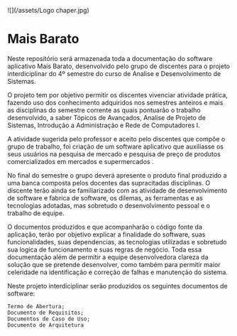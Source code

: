 ![](/assets/Logo chaper.jpg)

# Mais Barato

Neste repositório será armazenada toda a documentação do software aplicativo Mais Barato, desenvolvido pelo grupo de discentes para o projeto interdiciplinar do 4º semestre do curso de Analise e Desenvolvimento de Sistemas.

O projeto tem por objetivo permitir os discentes vivenciar atividade  prática, fazendo uso dos conhecimento adquiridos nos semestres anteiros e mais as disciplinas do semestre corrente as quais pontuarão o trabalho desenvolvido, a saber Tópicos de Avançados, Analise de Projeto de Sistemas, Introdução a Administração e Rede de Computadores I.

A atividade sugerida pelo professor e aceito pelo discentes que compõe o grupo de trabalho, foi criação de um software aplicativo que auxiliasse os seus usuários na pesquisa de mercado e pesquisa de preço de produtos comercializados  em mercados e supermercados .

No final do semestre o grupo deverá apresente o produto final produzido a uma banca composta pelos docentes das supracitadas disciplinas. O discente terão ainda se familiarizado com as atividade de desenvolvimento de software e fabrica de software, os dilemas, as ferramentas e as tecnologias adotadas, mas sobretudo o desenvolvimento pessoal e o trabalho de equipe.

O documentos produzidos e que acompanharão o código fonte da aplicação, terão por objetivo explicar a finalidade do software,  suas funcionalidades, suas dependencias, as tecnologias utilizadas e sobretudo sua logica de funcionamento e suas regras de negócio. Toda essa documentação além de permitir a equipe desenvolvedora clareza da solução que se pretende desenvolver, como também para permitir maior celeridade na identificação e correção de falhas e manutenção do sistema.

Neste projeto interdiciplinar serão produzidos os seguintes documentos de software:

    Termo de Abertura;
    Documento de Requisitos;
    Documentos de Caso de Uso;
    Documento de Arquitetura




